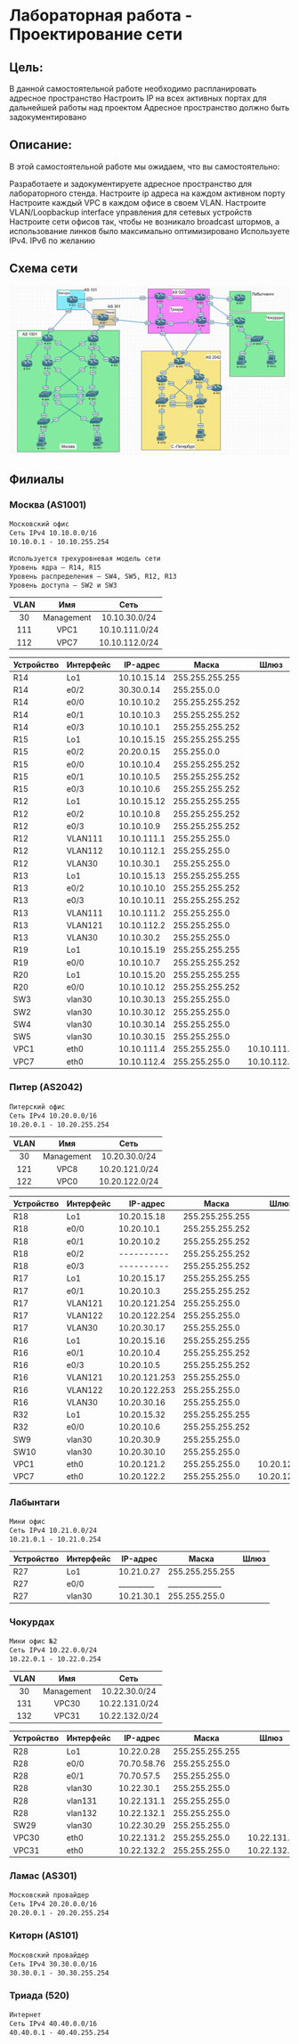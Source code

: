 # Лабораторная работа - Проектирование сети
## Цель:
В данной самостоятельной работе необходимо распланировать адресное пространство
Настроить IP на всех активных портах для дальнейшей работы над проектом
Адресное пространство должно быть задокументировано

## Описание:
В этой самостоятельной работе мы ожидаем, что вы самостоятельно:

Разработаете и задокументируете адресное пространство для лабораторного стенда.
Настроите ip адреса на каждом активном порту
Настроите каждый VPC в каждом офисе в своем VLAN.
Настроите VLAN/Loopbackup interface управления для сетевых устройств
Настроите сети офисов так, чтобы не возникало broadcast штормов, а использование линков было максимально оптимизировано
Используете IPv4. IPv6 по желанию
## Схема сети
![](https://github.com/V1RaJ97/OTUS-NE/blob/e06854d6adff8c14270d0a932cb8537dfedbe992/Professional/Labs/Network%20design/%D0%A1%D1%85%D0%B5%D0%BC%D0%B0%20%D1%81%D0%B5%D1%82%D0%B8.png)
## Филиалы
### Москва (AS1001)
```
Московский офис
Сеть IPv4 10.10.0.0/16
10.10.0.1 - 10.10.255.254
```
```
Используется трехуровневая модель сети
Уровень ядра – R14, R15
Уровень распределения – SW4, SW5, R12, R13
Уровень доступа – SW2 и SW3
```
|    VLAN    |     Имя     |      Сеть     |
|:----------:|:-----------:|:-------------:|
|     30     | Management  | 10.10.30.0/24 |
|     111    |     VPC1    | 10.10.111.0/24|
|     112    |     VPC7    | 10.10.112.0/24|

|  Устройство  |  Интерфейс |   IP-адрес    |      Маска      |    Шлюз    |
|--------------|------------|---------------|-----------------|------------|
| R14          | Lo1        | 10.10.15.14   | 255.255.255.255 |            |
| R14          | e0/2       | 30.30.0.14    |   255.255.0.0   |            | 
| R14          | e0/0       | 10.10.10.2    | 255.255.255.252 |            |
| R14          | e0/1       | 10.10.10.3    | 255.255.255.252 |            |
| R14          | e0/3       | 10.10.10.1    | 255.255.255.252 |            |
| R15          | Lo1        | 10.10.15.15   | 255.255.255.255 |            |
| R15          | e0/2       | 20.20.0.15    |   255.255.0.0   |            |
| R15          | e0/0       | 10.10.10.4    | 255.255.255.252 |            |
| R15          | e0/1       | 10.10.10.5    | 255.255.255.252 |            |
| R15          | e0/3       | 10.10.10.6    | 255.255.255.252 |            |
| R12          | Lo1        | 10.10.15.12   | 255.255.255.255 |            |
| R12          | e0/2       | 10.10.10.8    | 255.255.255.252 |            |
| R12          | e0/3       | 10.10.10.9    | 255.255.255.252 |            |
| R12          | VLAN111    | 10.10.111.1   |  255.255.255.0  |            |
| R12          | VLAN112    | 10.10.112.1   |  255.255.255.0  |            |
| R12          | VLAN30     | 10.10.30.1    |  255.255.255.0  |            |
| R13          | Lo1        | 10.10.15.13   | 255.255.255.255 |            |
| R13          | e0/2       | 10.10.10.10   | 255.255.255.252 |            |
| R13          | e0/3       | 10.10.10.11   | 255.255.255.252 |            |
| R13          | VLAN111    | 10.10.111.2   |  255.255.255.0  |            |
| R13          | VLAN121    | 10.10.112.2   |  255.255.255.0  |            |
| R13          | VLAN30     | 10.10.30.2    |  255.255.255.0  |            |
| R19          | Lo1        | 10.10.15.19   | 255.255.255.255 |            |
| R19          | e0/0       | 10.10.10.7    | 255.255.255.252 |            |
| R20          | Lo1        | 10.10.15.20   | 255.255.255.255 |            |
| R20          | e0/0       | 10.10.10.12   | 255.255.255.252 |            |
| SW3          | vlan30     | 10.10.30.13   |  255.255.255.0  |            |
| SW2          | vlan30     | 10.10.30.12   |  255.255.255.0  |            |
| SW4          | vlan30     | 10.10.30.14   |  255.255.255.0  |            |
| SW5          | vlan30     | 10.10.30.15   |  255.255.255.0  |            |
| VPC1         | eth0       | 10.10.111.4   | 255.255.255.0   | 10.10.111.1|
| VPC7         | eth0       | 10.10.112.4   | 255.255.255.0   | 10.10.112.1|

### Питер (AS2042)
```
Питерский офис
Сеть IPv4 10.20.0.0/16
10.20.0.1 - 10.20.255.254  
```
|    VLAN    |     Имя     |      Сеть     |
|:----------:|:-----------:|:-------------:|
|     30     | Management  | 10.20.30.0/24 |
|     121    |     VPC8    | 10.20.121.0/24|
|     122    |     VPC0    | 10.20.122.0/24|

|  Устройство  |  Интерфейс |   IP-адрес    |      Маска      |    Шлюз    |
|--------------|------------|---------------|-----------------|------------|
| R18          | Lo1        | 10.20.15.18   | 255.255.255.255 |            |
| R18          | e0/0       | 10.20.10.1    | 255.255.255.252 |            | 
| R18          | e0/1       | 10.20.10.2    | 255.255.255.252 |            |
| R18          | e0/2       | ----------    | 255.255.255.252 |            |
| R18          | e0/3       | ----------    | 255.255.255.252 |            |
| R17          | Lo1        | 10.20.15.17   | 255.255.255.255 |            |
| R17          | e0/1       | 10.20.10.3    | 255.255.255.252 |            |
| R17          | VLAN121    | 10.20.121.254 | 255.255.255.0   |            |
| R17          | VLAN122    | 10.20.122.254 | 255.255.255.0   |            |
| R17          | VLAN30     | 10.20.30.17   | 255.255.255.0   |            |
| R16          | Lo1        | 10.20.15.16   | 255.255.255.255 |            |
| R16          | e0/1       | 10.20.10.4    | 255.255.255.252 |            |
| R16          | e0/3       | 10.20.10.5    | 255.255.255.252 |            |
| R16          | VLAN121    | 10.20.121.253 | 255.255.255.0   |            |
| R16          | VLAN122    | 10.20.122.253 | 255.255.255.0   |            |
| R16          | VLAN30     | 10.20.30.16   | 255.255.255.0   |            |
| R32          | Lo1        | 10.20.15.32   | 255.255.255.255 |            |
| R32          | e0/0       | 10.20.10.6    | 255.255.255.252 |            |
| SW9          | vlan30     | 10.20.30.9    |  255.255.255.0  |            |
| SW10         | vlan30     | 10.20.30.10   |  255.255.255.0  |            |
| VPC1         | eth0       | 10.20.121.2   | 255.255.255.0   | 10.20.121.1|
| VPC7         | eth0       | 10.20.122.2   | 255.255.255.0   | 10.20.122.1|

### Лабынтаги
```
Мини офис
Сеть IPv4 10.21.0.0/24
10.21.0.1 - 10.21.0.254  
```
|  Устройство  |  Интерфейс |   IP-адрес    |      Маска      |    Шлюз    |
|--------------|------------|---------------|-----------------|------------|
| R27          | Lo1        | 10.21.0.27    | 255.255.255.255 |            |
| R27          | e0/0       | __________    | _______________ |            | 
| R27          | vlan30     | 10.21.30.1    | 255.255.255.0   |            |

### Чокурдах
```
Мини офис №2
Сеть IPv4 10.22.0.0/24
10.22.0.1 - 10.22.0.254
```

|    VLAN    |     Имя     |      Сеть     |
|:----------:|:-----------:|:-------------:|
|     30     | Management  | 10.22.30.0/24 |
|     131    |     VPC30   | 10.22.131.0/24|
|     132    |     VPC31   | 10.22.132.0/24|

| Устройство   | Интерфейс  |   IP-адрес   |      Маска      |    Шлюз    |
|--------------|------------|--------------|-----------------|-----------|
| R28          | Lo1        | 10.22.0.28   | 255.255.255.255 |           |
| R28          | e0/0       | 70.70.58.76  | 255.255.255.0   |           |
| R28          | e0/1       | 70.70.57.5   | 255.255.255.0   |           |
| R28          | vlan30     | 10.22.30.1   | 255.255.255.0   |           |
| R28          | vlan131    | 10.22.131.1  | 255.255.255.0   |           |
| R28          | vlan132    | 10.22.132.1  | 255.255.255.0   |           |
| SW29         | vlan30     | 10.22.30.29  | 255.255.255.0   |           |
| VPC30        | eth0       | 10.22.131.2  | 255.255.255.0   |10.22.131.1|
| VPC31        | eth0       | 10.22.132.2  | 255.255.255.0   |10.22.132.1|

### Ламас (AS301)
```
Московский провайдер
Сеть IPv4 20.20.0.0/16
20.20.0.1 - 20.20.255.254   
```
### Киторн (AS101)
```
Московский провайдер
Сеть IPv4 30.30.0.0/16
30.30.0.1 - 30.30.255.254  
```
### Триада (520)
```
Интернет
Сеть IPv4 40.40.0.0/16
40.40.0.1 - 40.40.255.254   
```

